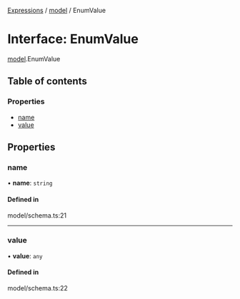 [Expressions](../README.md) / [model](../modules/model.md) / EnumValue

# Interface: EnumValue

[model](../modules/model.md).EnumValue

## Table of contents

### Properties

- [name](model.EnumValue.md#name)
- [value](model.EnumValue.md#value)

## Properties

### name

• **name**: `string`

#### Defined in

model/schema.ts:21

___

### value

• **value**: `any`

#### Defined in

model/schema.ts:22
